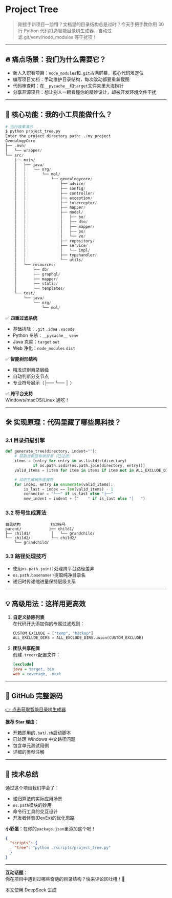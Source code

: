 
# Project Tree

> 刚接手新项目一脸懵？文档里的目录结构总是过时？今天手把手教你用 30 行 Python 代码打造智能目录树生成器，自动过滤.git/venv/node_modules 等干扰项！

---

## 🔥 痛点场景：我们为什么需要它？

- 新人入职看项目：`node_modules`和`.git`占满屏幕，核心代码难定位
- 编写项目文档：手动维护目录结构，每次改动都要重新截图
- 代码审查时：在`__pycache__`和`target`文件夹里大海捞针
- 分享开源项目：想让别人一眼看懂你的精妙设计，却被开发环境文件干扰

---

## 🚀 核心功能：我的小工具能做什么？

```python
# 运行效果演示
$ python project_tree.py
Enter the project directory path: ./my_project
GenealogyCore
├── .mvn/
│   └── wrapper/
└── src/
    ├── main/
    │   ├── java/
    │   │   └── org/
    │   │       └── mol/
    │   │           └── genealogycore/
    │   │               ├── advice/
    │   │               ├── config/
    │   │               ├── controller/
    │   │               ├── exception/
    │   │               ├── interceptor/
    │   │               ├── mapper/
    │   │               ├── model/
    │   │               │   ├── bo/
    │   │               │   ├── dto/
    │   │               │   ├── mapper/
    │   │               │   ├── po/
    │   │               │   └── vo/
    │   │               ├── repository/
    │   │               ├── service/
    │   │               │   └── impl/
    │   │               ├── typehandler/
    │   │               └── utils/
    │   └── resources/
    │       ├── db/
    │       ├── graphql/
    │       ├── mapper/
    │       ├── static/
    │       └── templates/
    └── test/
        └── java/
            └── org/
                └── mol/
```

✅ **四重过滤系统**

- 基础排除：`.git` `.idea` `.vscode`
- Python 专杀：`__pycache__` `venv`
- Java 克星：`target` `out`
- Web 净化：`node_modules` `dist`

✅ **智能树形结构**

- 精准识别目录层级
- 自动判断分支节点
- 专业符号展示（├── └── │ ）

✅ **跨平台支持**\
Windows/macOS/Linux 通吃！

---

## 🛠️ 实现原理：代码里藏了哪些黑科技？

### 3.1 目录扫描引擎

```python
def generate_tree(directory, indent=""):
    # 获取当前层有效目录（已过滤）
    items = [entry for entry in os.listdir(directory)
            if os.path.isdir(os.path.join(directory, entry))]
    valid_items = [item for item in items if item not in ALL_EXCLUDE_DIRS]

    # 动态生成树形连接符
    for index, entry in enumerate(valid_items):
        is_last = index == len(valid_items) - 1
        connector = "└──" if is_last else "├──"
        new_indent = indent + ("    " if is_last else "│   ")
```

### 3.2 符号生成算法

    目录结构             打印符号
    parent/            ├── child1/
    ├── child1/         │   └── grandchild/
    └── child2/         └── child2/
        └── grandchild/

### 3.3 路径处理技巧

- 使用`os.path.join()`处理跨平台路径差异
- `os.path.basename()`提取纯净目录名
- 递归时传递缩进量保持层级关系

---

## 💡 高级用法：这样用更高效

1. **自定义排除列表**\
    在代码开头添加你的专属过滤规则：

    ```python
    CUSTOM_EXCLUDE = ["temp", "backup"]
    ALL_EXCLUDE_DIRS = ALL_EXCLUDE_DIRS.union(CUSTOM_EXCLUDE)
    ```

2. **团队共享配置**\
    创建`.treerc`配置文件：

    ```ini
    [exclude]
    java = target, bin
    web = coverage, .next
    ```

---

## 🌟 GitHub 完整源码

[👉 点击获取智能目录树生成器](https://github.com/MoLing-Dong/ITools/blob/master/ProjectTreeMake.py)

**推荐 Star 理由**：

- 开箱即用的`.bat`/`.sh`启动脚本
- 已处理 Windows 中文路径问题
- 包含单元测试用例
- 详细的类型注解

---

## 🎯 技术总结

通过这个项目我们学会了：

- 递归算法的实际应用场景
- `os.path`模块的妙用
- 命令行工具的交互设计
- 开发者体验(DevEx)的优化思路

**小彩蛋**：在你的`package.json`里添加这个吧！

```json
{
  "scripts": {
    "tree": "python ./scripts/project_tree.py"
  }
}
```

---

**互动话题**：\
你在项目中遇到过哪些奇葩的目录结构？快来评论区吐槽！🚀

本文使用 DeepSeek 生成
